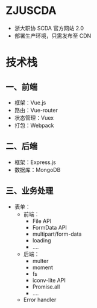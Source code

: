 # ZJUSCDA
- 浙大职协 SCDA 官方网站 2.0
- 部署生产环境，只需发布至 CDN

# 技术栈
## 一、前端
- 框架：Vue.js
- 路由：Vue-router
- 状态管理：Vuex
- 打包：Webpack

## 二、后端
- 框架：Express.js
- 数据库：MongoDB

## 三、业务处理
- 表单：
	- 前端：
		- File API
		- FormData API
		- multipart/form-data
		- loading
		- ....
	- 后端：
		- multer
		- moment
		- fs
		- iconv-lite API
		- Promise.all
		- ....
	- Error handler


